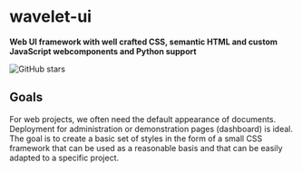# wavelet-ui

**Web UI framework with well crafted CSS, semantic HTML and custom JavaScript webcomponents and Python support**

 ![GitHub stars](https://img.shields.io/github/stars/wavelet-space/ui?style=social)

## Goals

For web projects, we often need the default appearance of documents.
Deployment for administration or demonstration pages (dashboard) is ideal.
The goal is to create a basic set of styles in the form of a small CSS framework that can be used as a reasonable basis and that can be easily adapted to a specific project.
